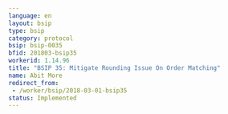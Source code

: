 ```yaml
---
language: en
layout: bsip
type: bsip
category: protocol
bsip: bsip-0035
bfid: 201803-bsip35
workerid: 1.14.96
title: "BSIP 35: Mitigate Rounding Issue On Order Matching"
name: Abit More
redirect_from: 
 - /worker/bsip/2018-03-01-bsip35
status: Implemented
---
```

